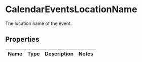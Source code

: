 

# CalendarEventsLocationName

The location name of the event.

## Properties

| Name | Type | Description | Notes |
|------------ | ------------- | ------------- | -------------|



